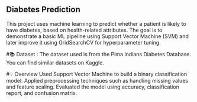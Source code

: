 ## Diabetes Prediction
This project uses machine learning to predict whether a patient is likely to have diabetes, based on health-related attributes. The goal is to demonstrate a basic ML pipeline using Support Vector Machine (SVM) and later improve it using GridSearchCV for hyperparameter tuning.

#📚 Dataset : The dataset used is from the Pima Indians Diabetes Database. You can find similar datasets on Kaggle.

#💡 Overview
Used Support Vector Machine to build a binary classification model.
Applied preprocessing techniques such as handling missing values and feature scaling.
Evaluated the model using accuracy, classification report, and confusion matrix.
